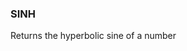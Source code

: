 <!--
This is generated by ESQL's AbstractFunctionTestCase. Do no edit it. See ../README.md for how to regenerate it.
-->

### SINH
Returns the hyperbolic sine of a number

